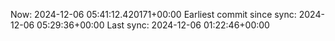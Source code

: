 Now: 2024-12-06 05:41:12.420171+00:00 Earliest commit since sync: 2024-12-06 05:29:36+00:00 Last sync: 2024-12-06 01:22:46+00:00

